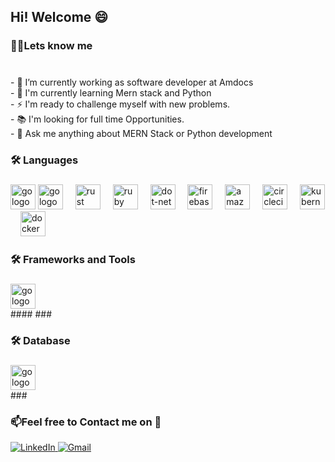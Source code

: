 

<!--
**shobhitkumar0/shobhitkumar0** is a ✨ _special_ ✨ repository because its `README.md` (this file) appears on your GitHub profile.

Here are some ideas to get you started:

- 🔭 I’m currently working on ...
- 🌱 I’m currently learning ...
- 👯 I’m looking to collaborate on ...
- 🤔 I’m looking for help with ...
- 💬 Ask me about ...
- 📫 How to reach me: ...
- 😄 Pronouns: ...
- ⚡ Fun fact: ...
-->




###

<h2 align="left">Hi! Welcome 😄  </h1>

###

<h3 align="left">👩‍💻Lets know me </h3>

###

<p align="left"><br>- 🔭 I’m currently working as software developer at Amdocs
<br>- 🌱 I'm currently learning Mern stack and Python <br>- ⚡ I'm ready to challenge myself with new problems.<br>- 📚 I'm looking for full time Opportunities. <br> - 👯 Ask me anything about MERN Stack or Python development  <br></p>

###

<h3 align="left">🛠 Languages</h3>

###

<div align="left">
  <img src="![68747470733a2f2f696d672e69636f6e73382e636f6d2f636f6c6f722f35352f3030303030302f632d706c75732d706c75732d6c6f676f2e706e67](https://github.com/shobhitkumar0/shobhitkumar0/assets/55182906/d46ee432-c7a3-49c4-8c05-5ee41e35559a)
" height="40" alt="go logo"  />
    <img src="![68747470733a2f2f696d672e69636f6e73382e636f6d2f636f6c6f722f35352f3030303030302f6a6176617363726970742e706e67](https://github.com/shobhitkumar0/shobhitkumar0/assets/55182906/d9d6b0cc-1398-4631-b562-42eeea9b901f)"
 height="40" alt="go logo"  />
  <img width="12" />
  <img src="https://cdn.jsdelivr.net/gh/devicons/devicon/icons/rust/rust-plain.svg" height="40" alt="rust logo"  />
  <img width="12" />
  <img src="https://cdn.jsdelivr.net/gh/devicons/devicon/icons/ruby/ruby-plain-wordmark.svg" height="40" alt="ruby logo"  />
  <img width="12" />
  <img src="https://cdn.jsdelivr.net/gh/devicons/devicon/icons/dot-net/dot-net-plain-wordmark.svg" height="40" alt="dot-net logo"  />
  <img width="12" />
  <img src="https://cdn.jsdelivr.net/gh/devicons/devicon/icons/firebase/firebase-plain-wordmark.svg" height="40" alt="firebase logo"  />
  <img width="12" />
  <img src="https://cdn.jsdelivr.net/gh/devicons/devicon/icons/amazonwebservices/amazonwebservices-original.svg" height="40" alt="amazonwebservices logo"  />
  <img width="12" />
  <img src="https://cdn.jsdelivr.net/gh/devicons/devicon/icons/circleci/circleci-plain.svg" height="40" alt="circleci logo"  />
  <img width="12" />
  <img src="https://cdn.jsdelivr.net/gh/devicons/devicon/icons/kubernetes/kubernetes-plain.svg" height="40" alt="kubernetes logo"  />
  <img width="12" />
  <img src="https://cdn.jsdelivr.net/gh/devicons/devicon/icons/docker/docker-plain-wordmark.svg" height="40" alt="docker logo"  />
</div>

###
<h3 align="left">🛠 Frameworks and Tools</h3>

###

<div align="left">
  <img src="![68747470733a2f2f696d672e69636f6e73382e636f6d2f636f6c6f722f35352f3030303030302f632d706c75732d706c75732d6c6f676f2e706e67](https://github.com/shobhitkumar0/shobhitkumar0/assets/55182906/d46ee432-c7a3-49c4-8c05-5ee41e35559a)
" height="40" alt="go logo"  />
</div>
####
###
<h3 align="left">🛠 Database</h3>

###

<div align="left">
  <img src="![68747470733a2f2f696d672e69636f6e73382e636f6d2f636f6c6f722f35352f3030303030302f632d706c75732d706c75732d6c6f676f2e706e67](https://github.com/shobhitkumar0/shobhitkumar0/assets/55182906/d46ee432-c7a3-49c4-8c05-5ee41e35559a)
" height="40" alt="go logo"  />
</div>
###

<!-- Contact Section -->
<div class="contact-section">
  <h3>📫Feel free to Contact me on 🚀</h3>
  <div class="social-icons">
    <!-- LinkedIn -->
    <a href="[YOUR_LINKEDIN_URL](https://www.linkedin.com/in/shobhit-kumar-31346a193/)" target="_blank">
      <img src="(https://icons8.com/icon/13930/linkedin)" alt="LinkedIn">
    </a>
    <!-- Gmail -->
    <a href="mailto:souryashobhit206@gmail.com">
      <img src="https://icons8.com/icon/P7UIlhbpWzZm/gmail" alt="Gmail">
    </a>
   
  </div>
</div>

###
